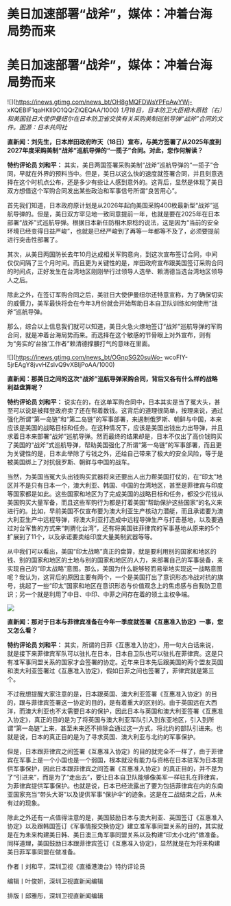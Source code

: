 # 美日加速部署“战斧”，媒体：冲着台海局势而来

# 美日加速部署“战斧”，媒体：冲着台海局势而来

![](https://inews.gtimg.com/news_bt/OH8gMQFDWsYPFpAwYWj-
xKQEBIF1qaHKll9O1QQrZIQEQAA/1000)
_1月18日，日本防卫大臣相木原稔（右）和美国驻日大使伊曼纽尔在日本防卫省交换有关采购美制巡航导弹“战斧”合同的文件。图源：日本共同社_

**直新闻：刘先生，日本岸田政府昨天（18日）宣布，与美方签署了从2025年度到2027年度采购美制“战斧”巡航导弹的“一揽子”合同。对此，您作何解读？**

**特约评论员 刘和平：**
其实，美日两国签署采购美制“战斧”巡航导弹的“一揽子”合同，早就在外界的预料当中。但是，美日以这么快的速度就签署合同，并且刻意选择在这个时机点公布，还是多少有些让人感到意外的。这背后，显然是体现了美日双方想借这个军购合同发出某些政治和军事信号所谓“良苦用心”。

首先我们知道，日本政府原计划是从2026年起向美国采购400枚最新型“战斧”巡航导弹的。但是，美日双方罕见地一致同意提前一年，也就是要在2025年在日本部署“战斧”式巡航导弹。根据日本新任防相木原稔的说法，这是因为“当前的安全环境已经变得日益严峻”，也就是已经严峻到了再等一年都等不及了，必须要提前进行突击性部署了。

其次，从美日两国防长去年10月达成相关军购意向，到这次宣布签订合同，中间仅仅间隔了三个月时间。而且更为关键性的是，岸田政府宣布跟美国签订采购合同的时间点，正好发生在台湾地区刚刚举行过领导人选举、赖清德当选台湾地区领导人之后。

除此之外，在签订军购合同之后，美驻日大使伊曼纽尔还特意宣称，为了确保切实的威慑力，美军最快将会在今年3月份就会开始帮助日本自卫队训练如何使用“战斧”巡航导弹。

那么，综合以上信息我们就可以知道，美日火急火燎地签订“战斧”巡航导弹的军购合同，就是冲着台海局势而来。而选择在这个敏感的节骨眼上对外宣布，则有为“务实的‘台独’工作者”赖清德撑腰打气的意味在里面。

![](https://inews.gtimg.com/news_bt/OGnpSG20suWo-
wcoFIY-5jrEAgY8jvvHZslvQ9vXBIjPoAA/1000)

**直新闻：那美日之间的这次“战斧”巡航导弹采购合同，背后又各有什么样的战略利益盘算呢？**

**特约评论员 刘和平：**
说实在的，在这单军购合同中，日本其实是当了冤大头，甚至可以说是被拜登政府卖了还在帮着数钱。这背后的道理很简单，按理来说，通过强化所谓“第一岛链”和“第二岛链”的军事部署，来遏制俄罗斯、朝鲜与中国，本来应该是美国的战略目标和任务。在这种情况下，应该是美国出钱出力出导弹，并且求着日本来部署“战斧”巡航导弹。然而最终的结果却是，日本不仅出了高价钱购买了美国的“战斧”式巡航导弹，帮助美国强化了所谓“第一岛链”的军事部署，而且更为关键性的是，日本此举除了亏钱之外，还给自己带来了极大的安全风险，等于是被美国绑上了对抗俄罗斯、朝鲜与中国的战车。

当然，为美国当冤大头出钱购买武器将来还要出人出力帮美国打仗的，在“印太”地区并不是只有日本一个，澳大利亚、韩国、中国的台湾地区，甚至是菲律宾与印度等国家都是如此。这些国家和地区为了完成美国的战略目标和任务，都没少花钱从美国购买大量军备，而且这些军购行为都是打着美国“帮助保护这些国家”的名义来进行的。比如，早前美国不仅宣布要为澳大利亚生产核动力潜艇，而且承诺要为澳大利亚生产中远程导弹，将澳大利亚打造成中远程导弹生产与打击基地，以及要通过对台军售的方式来“刺猬化台湾”，还有将美国驻菲律宾的军事基地从原来的5个扩展到了11个，以及承诺要卖给印度大量美制武器等等。

从中我们可以看出，美国“印太战略”真正的盘算，就是要利用别的国家和地区的钱、别的国家和地区的土地与别的国家和地区的人力，来部署自己的军事装备，来实现自己的“印太战略”意图。那么，美国为什么能够轻而易举地实现这一战略意图呢？我认为，这背后的原因主要有两个，一个是美国打出了意识形态冷战对抗的旗号，挑起了一些“印太”国家和地区在意识形态与价值观念上的焦虑感与自我防卫意识；另一个就是利用了中日、中印、中菲之间存在着的领土主权争端。

![](https://inews.gtimg.com/news_bt/OIEBLwpjXzoBYaHWzjrOHnqKlsO4bt32NgLcWd4os2jqUAA/1000)

**直新闻：那对于日本与菲律宾准备在今年一季度就签署《互惠准入协定》一事，您又怎么看？**

**特约评论员 刘和平：**
其实，所谓的日菲《互惠准入协定》，用一句大白话来说，就是接下来菲律宾军队可以驻扎在日本，日本自卫队也可以驻扎在菲律宾。这是只有准军事同盟关系的国家才会签署的协定。近年来日本先后跟美国的两个盟友英国和澳大利亚签署过《互惠准入协定》，假如日菲之间也签署了，菲律宾就是第三个。

不过我想提醒大家注意的是，日本跟英国、澳大利亚签署《互惠准入协定》的目的，跟与菲律宾签署这一协定的目的，是有着重大的区别的。由于英国远在大西洋，而澳大利亚也不太需要日本的保护，因此日本与英国和澳大利亚签署《互惠准入协定》，真正的目的是为了将英国与澳大利亚军队引入到东亚地区，引入到所谓“第一岛链”上来，甚至未来还不排除会通过这一方式，将北约的部队引进来。也就是说，日本的真正目的是为了寻求英国、澳大利亚与北约的军事保护。

但是，日本跟菲律宾之间签署《互惠准入协定》的目的就完全不一样了，由于菲律宾在军事上是一个小国也是一个弱国，根本就没有能力与资格在日本驻军为日本提供军事保护，因此日本跟菲律宾之间签署《互惠准入协定》的真正目的，并不是为了“引进来”，而是为了“走出去”，要让日本自卫队能够像美军一样驻扎在菲律宾，为菲律宾提供军事保护。也就是说，日本已经流露出了要为包括菲律宾在内的东南亚国家充当“带头大哥”以及提供军事“保护伞”的迹象。这是在二战结束之后，从未有过的现象。

除此之外还有一点值得注意的是，美国鼓励日本与澳大利亚、英国签订《互惠准入协定》以及跟韩国签订《军事情报交换协定》建立准军事同盟关系的目的，其实就是在为未来构建美日韩、美日澳三角军事同盟关系以及构建“印太小北约”做准备。同样道理，美国鼓励日本跟菲律宾签订《互惠准入协定》，显然就是在为将来构建美日菲军事同盟在做准备。

作者丨刘和平，深圳卫视《直播港澳台》特约评论员

编辑丨叶俊妍，深圳卫视直新闻编辑

排版丨邱雅彤，深圳卫视直新闻编辑

